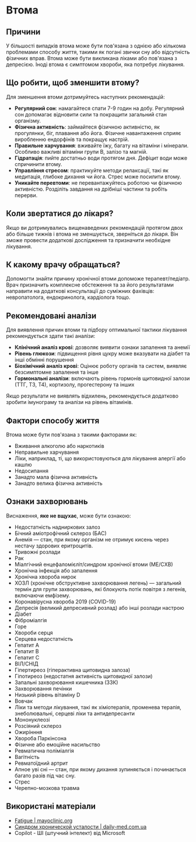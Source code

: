 # Втома

## Причини

У більшості випадків втома може бути пов'язана з однією або кількома проблемами способу життя, такими як погані звички сну або відсутність фізичних вправ. Втома може бути викликана ліками або пов'язана з депресією. Іноді втома є симптомом хвороби, яка потребує лікування.

## Що робити, щоб зменшити втому?

Для зменшення втоми дотримуйтесь наступних рекомендацій:

- **Регулярний сон**: намагайтеся спати 7-9 годин на добу. Регулярний сон допомагає відновити сили та покращити загальний стан організму.
- **Фізична активність**: займайтеся фізичною активністю, як прогулянки, біг, плавання або йога. Фізичне навантаження сприяє виробленню ендорфінів та покращує настрій.
- **Правильне харчування**: вживайте їжу, багату на вітаміни і мінерали. Особливо важливі вітаміни групи B, залізо та магній.
- **Гідратація**: пийте достатньо води протягом дня. Дефіцит води може спричинити втому.
- **Управління стресом**: практикуйте методи релаксації, такі як медитація, глибоке дихання чи йога. Стрес може посилити втому.
- **Уникайте перевтоми**: не перевантажуйтесь роботою чи фізичною активністю. Розділіть завдання на дрібніші частини та робіть перерви.

## Коли звертатися до лікаря?

Якщо ви дотримувались вищенаведених рекомендацій протягом двох або більше тижнів і втома не зменшується, зверніться до лікаря. Він зможе провести додаткові дослідження та призначити необхідне лікування.

## К какому врачу обращаться?

Допомогти знайти причину хронічної втоми допоможе терапевт/педіатр.
Врач призначить комплексне обстеження та за його результатами направити на додаткові консультації до суміжних фахівців: невропатолога, ендокринолога, кардіолога тощо.

## Рекомендовані аналізи

Для виявлення причин втоми та підбору оптимальної тактики лікування рекомендується здати такі аналізи:

- **Клінічний аналіз крові**: дозволяє виявити ознаки запалення та анемії
- **Рівень глюкози**: підвищення рівня цукру може вказувати на діабет та інші обмінні порушення
- **Біохімічний аналіз крові**: Оцінює роботу органів та систем, виявляє безсимптомне запалення та інше
- **Гормональні аналізи**: включають рівень гормонів щитовидної залози (ТТГ, Т3, Т4), кортизолу, прогестерону та інших

Якщо результати не виявлять відхилень, рекомендується додатково зробити імунограму та аналізи на рівень вітамінів.

## Фактори способу життя

Втома може бути пов'язана з такими факторами як:

- Вживання алкоголю або наркотиків
- Неправильне харчування
- Ліки, наприклад, ті, що використовуються для лікування алергії або кашлю
- Недосипання
- Занадто мала фізична активність
- Занадто велика фізична активність

## Ознаки захворювань

Виснаження, **яке не вщухає**, може бути ознакою:

- Недостатність надниркових залоз
- Бічний аміотрофічний склероз (БАС)
- Анемія — стан, при якому організм не отримує кисень через нестачу здорових еритроцитів.
- Тривожні розлади
- Рак
- Міалгічний енцефаломієліт/синдром хронічної втоми (МЕ/СХВ)
- Хронічна інфекція або запалення
- Хронічна хвороба нирок
- ХОЗЛ (хронічне обструктивне захворювання легень) — загальний термін для групи захворювань, які блокують потік повітря з легенів, включаючи емфізему.
- Коронавірусна хвороба 2019 (COVID-19)
- Депресія (великий депресивний розлад) або інші розлади настрою
- Діабет
- Фіброміалгія
- Горе
- Хвороби серця
- Серцева недостатність
- Гепатит А
- Гепатит В
- Гепатит С
- ВІЛ/СНІД
- Гіпертиреоз (гіперактивна щитовидна залоза)
- Гіпотиреоз (недостатня активність щитовидної залози)
- Запальні захворювання кишечника (ЗЗК)
- Захворювання печінки
- Низький рівень вітаміну D
- Вовчак
- Ліки та методи лікування, такі як хіміотерапія, променева терапія, знеболювальні, серцеві ліки та антидепресанти
- Мононуклеозі
- Розсіяний склероз
- Ожирі́нння
- Хвороба Паркінсона
- Фізичне або емоційне насильство
- Ревматична поліміалгія
- Вагітність
- Ревматоїдний артрит
- Апное уві сні — стан, при якому дихання зупиняється і починається багато разів під час сну.
- Стрес
- Черепно-мозкова травма

## Використані матеріали

- [Fatigue | mayoclinic.org](https://www.mayoclinic.org/symptoms/fatigue/basics/causes/sym-20050894)
- [Синдром хронической усталости | daily-med.com.ua](https://daily-med.com.ua/stati/sindrom-khronicheskoj-ustalosti)
- Copilot - ШІ (штучний інтелект) від Microsoft